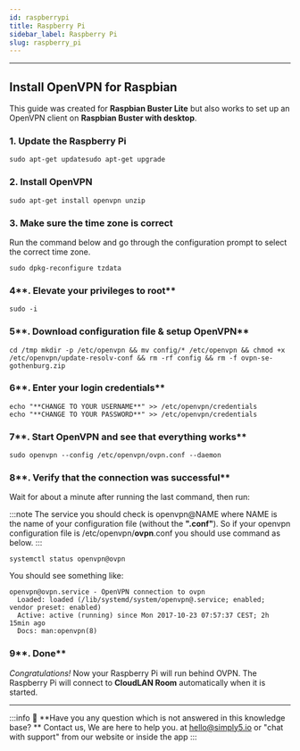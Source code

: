 ```yaml
---
id: raspberrypi
title: Raspberry Pi
sidebar_label: Raspberry Pi
slug: raspberry_pi
---
```

---
## **Install OpenVPN for Raspbian**

This guide was created for **Raspbian Buster Lite** but also works to set up an OpenVPN client on **Raspbian Buster with desktop**.

### **1. Update the Raspberry Pi**

```basic
sudo apt-get updatesudo apt-get upgrade
```

### **2. Install OpenVPN**

```basic
sudo apt-get install openvpn unzip
```

### **3. Make sure the time zone is correct**

Run the command below and go through the configuration prompt to select the correct time zone.

```basic
sudo dpkg-reconfigure tzdata
```

### 4**. Elevate your privileges to root**

```basic
sudo -i
```

### 5**. Download configuration file & setup OpenVPN**

```basic
cd /tmp mkdir -p /etc/openvpn && mv config/* /etc/openvpn && chmod +x /etc/openvpn/update-resolv-conf && rm -rf config && rm -f ovpn-se-gothenburg.zip
```

### 6**. Enter your login credentials**

```basic
echo "**CHANGE TO YOUR USERNAME**" >> /etc/openvpn/credentials
echo "**CHANGE TO YOUR PASSWORD**" >> /etc/openvpn/credentials
```

### 7**. Start OpenVPN and see that everything works**

```basic
sudo openvpn --config /etc/openvpn/ovpn.conf --daemon
```

### 8**. Verify that the connection was successful**

Wait for about a minute after running the last command, then run:

:::note
The service you should check is openvpn@NAME where NAME is the name of your configuration file (without the **".conf"**). So if your openvpn configuration file is /etc/openvpn/**ovpn**.conf you should use command as below.
:::

```basic
systemctl status openvpn@ovpn
```

You should see something like:

```basic
openvpn@ovpn.service - OpenVPN connection to ovpn
  Loaded: loaded (/lib/systemd/system/openvpn@.service; enabled; vendor preset: enabled)
  Active: active (running) since Mon 2017-10-23 07:57:37 CEST; 2h 15min ago
  Docs: man:openvpn(8)
```

### 9**. Done**
*Congratulations!* Now your Raspberry Pi will run behind OVPN. The Raspberry Pi will connect to **CloudLAN Room** automatically when it is started.

---
:::info
:information_desk_person: **Have you any question which is not answered in this knowledge base? **
Contact us, We are here to help you. at [hello@simply5.io](mailto:hello@simply5.io) or "chat with support" from our website or inside the app
:::
